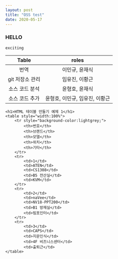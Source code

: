 ```yaml
---
layout: post
title: "OSS test"
date: 2020-05-17
---
```

### HELLO
```
exciting
```

|Table|roles|
|:------------------:|:--------------------:|
|번역|이민규, 윤재식|
|git 저장소 관리|임유진, 이황근|
|소스 코드 분석|윤형호, 윤재식|
|소스 코드 추가|윤형호, 이민규, 임유진, 이황근|

<head>
	<meta charset="UTF-8">
	<title>HTML 테이블 정의하기</title>
</head>

<body>

	<h1>HTML 테이블 만들기 예제 1</h1>
	<table style="width:100%">
		<tr style="background-color:lightgrey;">
			<th>번호</th>
			<th>브랜드</th>		
			<th>모델</th>
			<th>위치</th>
			<th>기타</th>
		</tr>
		<tr>
			<td>1</td>
			<td>ATEN</td>		
			<td>CS1308</td>
			<td>B5 전산실</td>
			<td>KVM</td>
		</tr>
		<tr>
			<td>2</td>
			<td>naVee</td>		
			<td>NV18-PPT200</td>
			<td>B1 방재실</td>
			<td>빔포인터</td>
		</tr>
		<tr>
			<td>3</td>
			<td>CAPS</td>
			<td>지문인식</td>
			<td>4F 비즈니스센터</td>
			<td>출퇴근</td>
	</table>

</body>

